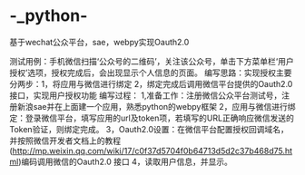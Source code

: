 # -_python-
基于wechat公众平台，sae，webpy实现Oauth2.0

测试用例：手机微信扫描‘公众号的二维码’，关注该公众号，单击下方菜单栏‘用户授权’选项，授权完成后，会出现显示个人信息的页面。
编写思路：实现授权主要分两步：1，将应用与微信进行绑定 2，绑定完成后调用微信平台提供的Oauth2.0接口，实现用户授权功能
编写过程：
1,准备工作：注册微信公众平台测试号，注册新浪sae并在上面建一个应用，熟悉python的webpy框架
2，应用与微信进行绑定：登录微信平台，填写应用的url及token项，若填写的URL正确响应微信发送的Token验证，则绑定完成。
3，Oauth2.0设置：在微信平台配置授权回调域名，并按照微信开发者文档上的教程(http://mp.weixin.qq.com/wiki/17/c0f37d5704f0b64713d5d2c37b468d75.html)编码调用微信的Oauth2.0 接口
4，读取用户信息，并显示。

